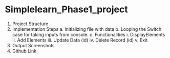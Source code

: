 # Simplelearn_Phase1_project
1.	Project Structure
2.	Implementation Steps
  a.	Initializing file with data
  b.	Looping the Switch case for taking inputs from console.
  c.	Functionalities
      i.	DisplayElements
      ii.	Add Elements
      iii.	Update Data (id)
      iv.	Delete Record (id)
      v.	Exit
3.	Output Screenshots 
4.	Github Link
